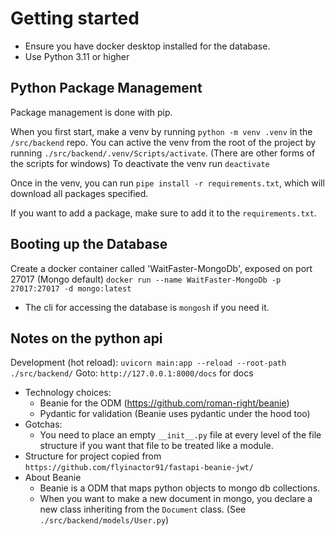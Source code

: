 # Getting started

-   Ensure you have docker desktop installed for the database.
-	Use Python 3.11 or higher 

## Python Package Management

Package management is done with pip.

When you first start, make a venv by running `python -m venv .venv` in the `/src/backend` repo. You can active the venv from the root of the project by running `./src/backend/.venv/Scripts/activate`. (There are other forms of the scripts for windows)
To deactivate the venv run `deactivate`

Once in the venv, you can run `pipe install -r requirements.txt`, which will download all packages specified.

If you want to add a package, make sure to add it to the `requirements.txt`.

## Booting up the Database

Create a docker container called 'WaitFaster-MongoDb', exposed on port 27017 (Mongo default)
`docker run --name WaitFaster-MongoDb -p 27017:27017 -d mongo:latest`

- The cli for accessing the database is `mongosh` if you need it.

## Notes on the python api

Development (hot reload): `uvicorn main:app --reload --root-path ./src/backend/`
Goto: `http://127.0.0.1:8000/docs` for docs

- Technology choices:
	- Beanie for the ODM (https://github.com/roman-right/beanie)
	- Pydantic for validation (Beanie uses pydantic under the hood too)
- Gotchas:
	- You need to place an empty `__init__.py` file at every level of the file structure if you want that file to be treated like a module.
- Structure for project copied from `https://github.com/flyinactor91/fastapi-beanie-jwt/`
- About Beanie
	- Beanie is a ODM that maps python objects to mongo db collections.
	- When you want to make a new document in mongo, you declare a new class inheriting from the `Document` class. (See `./src/backend/models/User.py`)

